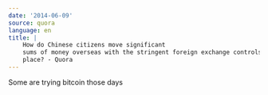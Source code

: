 ```yaml
---
date: '2014-06-09'
source: quora
language: en
title: |
    How do Chinese citizens move significant
    sums of money overseas with the stringent foreign exchange controls in
    place? - Quora
---
```


Some are trying bitcoin those days
